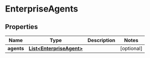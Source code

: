 

# EnterpriseAgents


## Properties

| Name | Type | Description | Notes |
|------------ | ------------- | ------------- | -------------|
|**agents** | [**List&lt;EnterpriseAgent&gt;**](EnterpriseAgent.md) |  |  [optional] |



